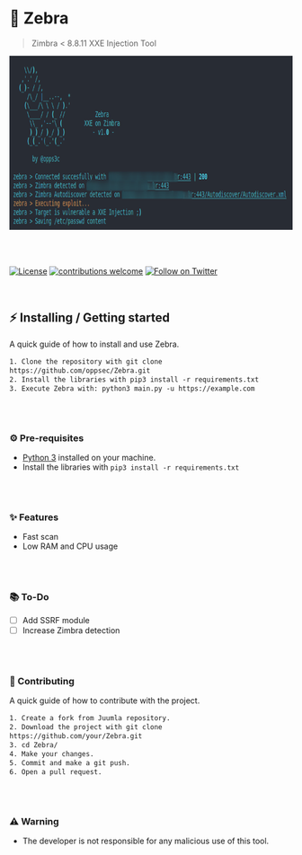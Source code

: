 # 🦓 Zebra
> Zimbra < 8.8.11 XXE Injection Tool 

<img src="./design/preview.png" width=830 height=310>

<br><br>

[![License](https://img.shields.io/badge/license-MIT-_red.svg)](https://opensource.org/licenses/MIT)
[![contributions welcome](https://img.shields.io/badge/contributions-welcome-brightgreen.svg?style=flat)](https://github.com/oppsec/xcreen/issues)
[![Follow on Twitter](https://img.shields.io/twitter/follow/opps3c.svg?logo=twitter)](https://twitter.com/oppsec)

<br>

## ⚡ Installing / Getting started

A quick guide of how to install and use Zebra.

```shell
1. Clone the repository with git clone https://github.com/oppsec/Zebra.git
2. Install the libraries with pip3 install -r requirements.txt
3. Execute Zebra with: python3 main.py -u https://example.com
```

<br><br>

### ⚙️ Pre-requisites
- [Python 3](https://www.python.org/downloads/) installed on your machine.
- Install the libraries with `pip3 install -r requirements.txt`

<br><br>

### ✨ Features
- Fast scan
- Low RAM and CPU usage

<br><br>

### 📚 To-Do
- [ ] Add SSRF module
- [ ] Increase Zimbra detection

<br><br>

### 🔨 Contributing

A quick guide of how to contribute with the project.

```shell
1. Create a fork from Juumla repository.
2. Download the project with git clone https://github.com/your/Zebra.git
3. cd Zebra/
4. Make your changes.
5. Commit and make a git push.
6. Open a pull request.
```

<br><br>

### ⚠️ Warning
- The developer is not responsible for any malicious use of this tool.